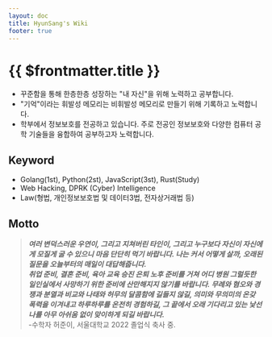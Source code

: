 ```yaml
---
layout: doc
title: HyunSang's Wiki
footer: true
---
```


# {{ $frontmatter.title }}
- 꾸준함을 통해 한층한층 성장하는 "내 자신"을 위해 노력하고 공부합니다. 
- "기억"이라는 휘발성 메모리는 비휘발성 메모리로 만들기 위해 기록하고 노력합니다.
- 학부에서 정보보호를 전공하고 있습니다. 주로 전공인 정보보호와 다양한 컴퓨터 공학 기술들을 융합하여 공부하고자 노력합니다.

## Keyword
- Golang(1st), Python(2st), JavaScript(3st), Rust(Study)
- Web Hacking, DPRK (Cyber) Intelligence
- Law(형법, 개인정보보호법 및 데이터3법, 전자상거래법 등)

## Motto 
> ***여러 변덕스러운 우연이, 그리고 지쳐버린 타인이, 그리고 누구보다 자신이 자신에게 모질게 굴 수 있으니 마음 단단히 먹기 바랍니다. 나는 커서 어떻게 살까, 오래된 질문을 오늘부터의 매일이 대답해줍니다.***  
> ***취업 준비, 결혼 준비, 육아 교육 승진 은퇴 노후 준비를 거쳐 어디 병원 그럴듯한 일인실에서 사망하기 위한 준비에 산만해지지 않기를 바랍니다. 무례와 혐오와 경쟁과 분열과 비교와 나태와 허무의 달콤함에 길들지 않길, 의미와 무의미의 온갖 폭력을 이겨내고 하루하루를 온전히 경험하길, 그 끝에서 오래 기다리고 있는 낯선 나를 아무 아쉬움 없이 맞이하게 되길 바랍니다.***  
> -수학자 허준이, 서울대학교 2022 졸업식 축사 중.